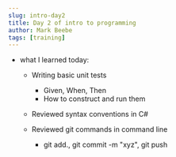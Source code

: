 ```yaml
---
slug: intro-day2
title: Day 2 of intro to programming
author: Mark Beebe
tags: [training]
---
```


- what I learned today: 
    - Writing basic unit tests
        - Given, When, Then
        - How to construct and run them

    - Reviewed syntax conventions in C#

    - Reviewed git commands in command line
        - git add., git commit -m "xyz", git push
